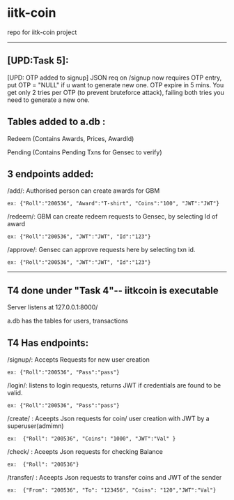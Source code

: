 # iitk-coin

repo for iitk-coin project 



--------------------------------------------------------------------
## [UPD:Task 5]:

[UPD: OTP added to signup]
JSON req on /signup now requires OTP entry, put OTP = "NULL" if u want to generate new one. OTP expire in 5 mins. You get only 2 tries per OTP (to prevent bruteforce attack), failing both tries you need to generate a new one.


## Tables added to a.db :



Redeem (Contains Awards, Prices, AwardId)

Pending (Contains Pending Txns for Gensec to verify)



## 3 endpoints added:



/add/: Authorised person can create awards for GBM

```ex: {"Roll":"200536", "Award":"T-shirt", "Coins":"100", "JWT":"JWT"}```



/redeem/: GBM can create redeem requests to Gensec, by selecting Id of award

```ex: {"Roll":"200536", "JWT":"JWT", "Id":"123"}```



/approve/: Gensec can approve requests here by selecting txn id.

```ex: {"Roll":"200536", "JWT":"JWT", "Id":"123"}```




--------------------------------------------------------------------
## T4 done under "Task 4"-- iitkcoin is executable


Server listens at 127.0.0.1:8000/

a.db has the tables for users, transactions


## T4 Has endpoints:


/signup/: Accepts Requests for new user creation

```ex: {"Roll":"200536", "Pass":"pass"}```



/login/: listens to login requests, returns JWT if credentials are found to be valid.

```ex: {"Roll":"200536", "Pass":"pass"}```



/create/ : Aceepts Json requests for coin/ user creation with JWT by a superuser(admimn)

```ex:  {"Roll": "200536", "Coins": "1000", "JWT":"Val" }```



/check/ : Aceepts Json requests for checking Balance 

```ex:  {"Roll": "200536"}```



/transfer/ : Aceepts Json requests to transfer coins  and JWT of the sender

```ex:  {"From": "200536", "To": "123456", "Coins": "120","JWT":"Val"} ```


